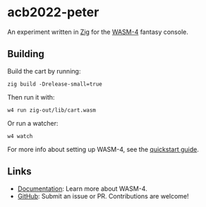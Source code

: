 # acb2022-peter

An experiment written in [Zig](https://ziglang.org/) for the [WASM-4](https://wasm4.org) fantasy console.

## Building

Build the cart by running:

```shell
zig build -Drelease-small=true
```

Then run it with:

```shell
w4 run zig-out/lib/cart.wasm
```

Or run a watcher:

```shell
w4 watch
```

For more info about setting up WASM-4, see the [quickstart guide](https://wasm4.org/docs/getting-started/setup?code-lang=zig#quickstart).

## Links

- [Documentation](https://wasm4.org/docs): Learn more about WASM-4.
- [GitHub](https://github.com/aduros/wasm4): Submit an issue or PR. Contributions are welcome!

